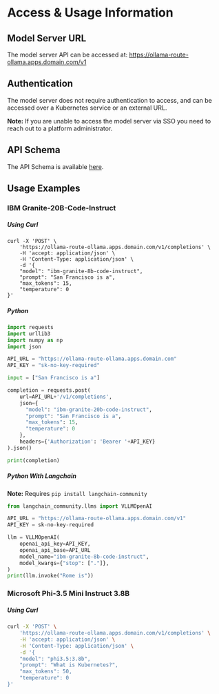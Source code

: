 # **Access & Usage Information**

## **Model Server URL**

The model server API can be accessed at: https://ollama-route-ollama.apps.domain.com/v1

## **Authentication**

The model server does not require authentication to access, and can be accessed over a Kubernetes service or an external URL.

**Note:** If you are unable to access the model server via SSO you need to reach out to a platform administrator.

## **API Schema**
<!--
The name of the api, ollama-service-api, is grabbed from the name field in the catalog-info.yaml metadata for the api.

We can use absolute paths to navigate the TechDocs to reference other resources/components/apis
-->
The API Schema is available [here](/catalog/default/api/ollama-service-api/definition).

## **Usage Examples**

### **IBM Granite-20B-Code-Instruct**

##### **Using Curl**

```
curl -X 'POST' \
    'https://ollama-route-ollama.apps.domain.com/v1/completions' \
    -H 'accept: application/json' \
    -H 'Content-Type: application/json' \
    -d '{
    "model": "ibm-granite-8b-code-instruct",
    "prompt": "San Francisco is a",
    "max_tokens": 15,
    "temperature": 0
}'
```

##### **Python**

```python
import requests
import urllib3
import numpy as np
import json

API_URL = "https://ollama-route-ollama.apps.domain.com"
API_KEY = "sk-no-key-required"

input = ["San Francisco is a"]

completion = requests.post(
    url=API_URL+'/v1/completions',
    json={
      "model": "ibm-granite-20b-code-instruct",
      "prompt": "San Francisco is a",
      "max_tokens": 15,
      "temperature": 0
    },
    headers={'Authorization': 'Bearer '+API_KEY}
).json()

print(completion)
```

##### **Python With Langchain**

**Note:** Requires `pip install langchain-community`

```python
from langchain_community.llms import VLLMOpenAI

API_URL = "https://ollama-route-ollama.apps.domain.com/v1"
API_KEY = sk-no-key-required

llm = VLLMOpenAI(
    openai_api_key=API_KEY,
    openai_api_base=API_URL
    model_name="ibm-granite-8b-code-instruct",
    model_kwargs={"stop": ["."]},
)
print(llm.invoke("Rome is"))
```

### **Microsoft Phi-3.5 Mini Instruct 3.8B**

##### **Using Curl**

```bash
curl -X 'POST' \
    'https://ollama-route-ollama.apps.domain.com/v1/completions' \
    -H 'accept: application/json' \
    -H 'Content-Type: application/json' \
    -d '{
    "model": "phi3.5:3.8b",
    "prompt": "What is Kubernetes?",
    "max_tokens": 50,
    "temperature": 0
}'
```